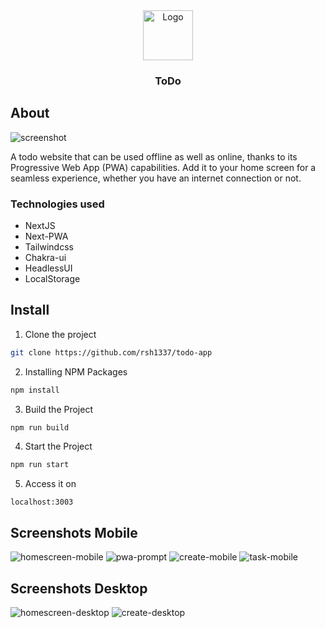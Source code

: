 <div align="center">
  <a href="https://todo.rares-andrei.me">
    <img src="readme/icon2.png" alt="Logo" width="80" height="80">
  </a>
    <h3 align="center">ToDo</h3>
</div>

## About

<img src="readme/homescreen-desktop.png" alt="screenshot">

A todo website that can be used offline as well as online, thanks to its Progressive Web App (PWA) capabilities. Add it to your home screen for a seamless experience, whether you have an internet connection or not.

### Technologies used

* NextJS
* Next-PWA
* Tailwindcss
* Chakra-ui
* HeadlessUI
* LocalStorage

## Install

1. Clone the project
```sh
git clone https://github.com/rsh1337/todo-app
```
2. Installing NPM Packages
```sh
npm install
```
3. Build the Project
```sh
npm run build
```
4. Start the Project
```sh
npm run start
```
5. Access it on
```
localhost:3003
```

## Screenshots Mobile

<img src="readme/homescreen-mobile.png" alt="homescreen-mobile"/>

<img src="readme/pwaprompt.jpeg" alt="pwa-prompt"/>

<img src="readme/create-mobile.png" alt="create-mobile"/>

<img src="readme/task-mobile.png" alt="task-mobile"/>

## Screenshots Desktop

<img src="readme/homescreen-desktop.png" alt="homescreen-desktop"/>

<img src="readme/create-desktop.png" alt="create-desktop"/>